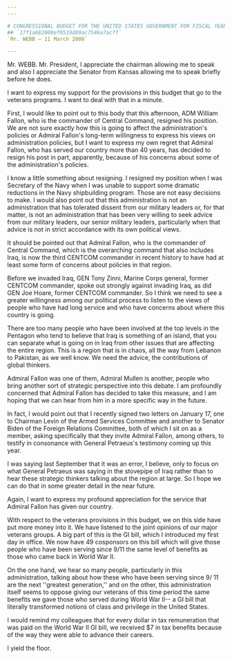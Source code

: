 ```yaml
---
---

# CONGRESSIONAL BUDGET FOR THE UNITED STATES GOVERNMENT FOR FISCAL YEAR
## `17f1a682008ef0519d89ac7546a7acff`
`Mr. WEBB — 11 March 2008`

---
```



Mr. WEBB. Mr. President, I appreciate the chairman allowing me to 
speak and also I appreciate the Senator from Kansas allowing me to 
speak briefly before he does.

I want to express my support for the provisions in this budget that 
go to the veterans programs. I want to deal with that in a minute.

First, I would like to point out to this body that this afternoon, 
ADM William Fallon, who is the commander of Central Command, resigned 
his position. We are not sure exactly how this is going to affect the 
administration's policies or Admiral Fallon's long-term willingness to 
express his views on administration policies, but I want to express my 
own regret that Admiral Fallon, who has served our country more than 40 
years, has decided to resign his post in part, apparently, because of 
his concerns about some of the administration's policies.

I know a little something about resigning. I resigned my position 
when I was Secretary of the Navy when I was unable to support some 
dramatic reductions in the Navy shipbuilding program. Those are not 
easy decisions to make. I would also point out that this administration 
is not an administration that has tolerated dissent from our military 
leaders or, for that matter, is not an administration that has been 
very willing to seek advice from our military leaders, our senior 
military leaders, particularly when that advice is not in strict 
accordance with its own political views.

It should be pointed out that Admiral Fallon, who is the commander of 
Central Command, which is the overarching command that also includes 
Iraq, is now the third CENTCOM commander in recent history to have had 
at least some form of concerns about policies in that region.

Before we invaded Iraq, GEN Tony Zinni, Marine Corps general, former 
CENTCOM commander, spoke out strongly against invading Iraq, as did GEN 
Joe Hoare, former CENTCOM commander. So I think we need to see a 
greater willingness among our political process to listen to the views 
of people who have had long service and who have concerns about where 
this country is going.

There are too many people who have been involved at the top levels in 
the Pentagon who tend to believe that Iraq is something of an island, 
that you can separate what is going on in Iraq from other issues that 
are affecting the entire region. This is a region that is in chaos, all 
the way from Lebanon to Pakistan, as we well know. We need the advice, 
the contributions of global thinkers.

Admiral Fallon was one of them, Admiral Mullen is another, people who 
bring another sort of strategic perspective into this debate. I am 
profoundly concerned that Admiral Fallon has decided to take this 
measure, and I am hoping that we can hear from him in a more specific 
way in the future.

In fact, I would point out that I recently signed two letters on 
January 17, one to Chairman Levin of the Armed Services Committee and 
another to Senator Biden of the Foreign Relations Committee, both of 
which I sit on as a member, asking specifically that they invite 
Admiral Fallon, among others, to testify in consonance with General 
Petraeus's testimony coming up this year.

I was saying last September that it was an error, I believe, only to 
focus on what General Petraeus was saying in the stovepipe of Iraq 
rather than to hear these strategic thinkers talking about the region 
at large. So I hope we can do that in some greater detail in the near 
future.



Again, I want to express my profound appreciation for the service 
that Admiral Fallon has given our country.

With respect to the veterans provisions in this budget, we on this 
side have put more money into it. We have listened to the joint 
opinions of our major veterans groups. A big part of this is the GI 
bill, which I introduced my first day in office. We now have 49 
cosponsors on this bill which will give those people who have been 
serving since 9/11 the same level of benefits as those who came back in 
World War II.

On the one hand, we hear so many people, particularly in this 
administration, talking about how these who have been serving since 9/
11 are the next ''greatest generation,'' and on the other, this 
administration itself seems to oppose giving our veterans of this time 
period the same benefits we gave those who served during World War II--
a GI bill that literally transformed notions of class and privilege in 
the United States.

I would remind my colleagues that for every dollar in tax 
remuneration that was paid on the World War II GI bill, we received $7 
in tax benefits because of the way they were able to advance their 
careers.

I yield the floor.